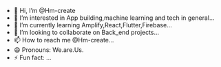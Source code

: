 - 👋 Hi, I’m @Hm-create
- 👀 I’m interested in App building,machine learning and tech in general...
- 🌱 I’m currently learning Amplify,React,Flutter,Firebase...
- 💞️ I’m looking to collaborate on Back_end projects...
- 📫 How to reach me @Hm-create...
- 😄 Pronouns: We.are.Us.
- ⚡ Fun fact: ...

<!---
Hm-create/Hm-create is a ✨ special ✨ repository because its `README.md` (this file) appears on your GitHub profile.
You can click the Preview link to take a look at your changes.
--->
